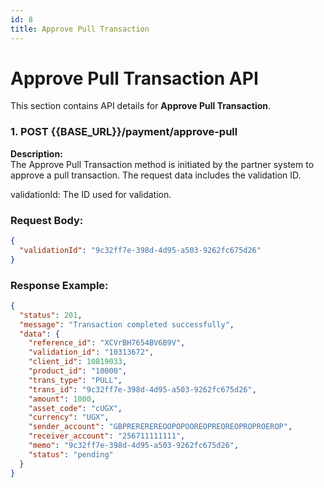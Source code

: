 ```yaml
---
id: 8
title: Approve Pull Transaction
---
```


# Approve Pull Transaction API

This section contains API details for **Approve Pull Transaction**.

### 1. POST {{BASE_URL}}/payment/approve-pull

**Description:**  
The Approve Pull Transaction method is initiated by the partner system to approve a pull transaction. The request data includes the validation ID.

validationId: The ID used for validation.

### Request Body:
```json
{
  "validationId": "9c32ff7e-398d-4d95-a503-9262fc675d26"
}
```

### Response Example:
```json
{
  "status": 201,
  "message": "Transaction completed successfully",
  "data": {
    "reference_id": "XCVrBH7654BV6B9V",
    "validation_id": "10313672",
    "client_id": 10819033,
    "product_id": "10000",
    "trans_type": "PULL",
    "trans_id": "9c32ff7e-398d-4d95-a503-9262fc675d26",
    "amount": 1000,
    "asset_code": "cUGX",
    "currency": "UGX",
    "sender_account": "GBPREREREREOOPOPOOREOPREOREOPROPROEROP",
    "receiver_account": "256711111111",
    "memo": "9c32ff7e-398d-4d95-a503-9262fc675d26",
    "status": "pending"
  }
}
```
